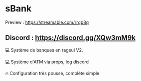 # sBank
Preview : https://streamable.com/rrgb8q

Discord : https://discord.gg/XQw3mM9k
-------------------------------------------------
💻 Système de banques en rageui V2.

💻 Système d'ATM via props, log discord

🔥 Configuration très poussé, complète simple
